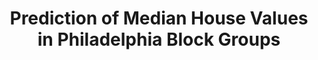---
layout: page
title: Prediction of Median House Values in Philadelphia Block Groups
description: Predict Philadelphia house values with spatial lag, spatial error and geographically weighted regression (GWR).
img: assets/img/space-autocorrelate.png
redirect: ../assets/html/prediction_of_median_house_values.pdf
importance: 6
category: Archive
---
